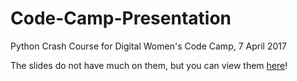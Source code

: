 # Code-Camp-Presentation
Python Crash Course for Digital Women's Code Camp, 7 April 2017

The slides do not have much on them, but you can view them [here](https://docs.google.com/presentation/d/1U5-O8XVH30dYHwCldMc2auYqhPY4h_aHST12xQ3TntY/edit?usp=sharing)!